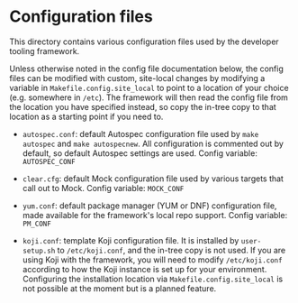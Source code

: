 # Configuration files

This directory contains various configuration files used by the developer
tooling framework.

Unless otherwise noted in the config file documentation below, the config files
can be modified with custom, site-local changes by modifying a variable in
`Makefile.config.site_local` to point to a location of your choice (e.g.
somewhere in `/etc`). The framework will then read the config file from the
location you have specified instead, so copy the in-tree copy to that location
as a starting point if you need to.

* `autospec.conf`: default Autospec configuration file used by `make autospec`
  and `make autospecnew`. All configuration is commented out by default, so
  default Autospec settings are used. Config variable: `AUTOSPEC_CONF`

* `clear.cfg`: default Mock configuration file used by various targets that
  call out to Mock. Config variable: `MOCK_CONF`

* `yum.conf`: default package manager (YUM or DNF) configuration file, made
  available for the framework's local repo support. Config variable: `PM_CONF`

* `koji.conf`: template Koji configuration file. It is installed by
  `user-setup.sh` to `/etc/koji.conf`, and the in-tree copy is not used. If you
  are using Koji with the framework, you will need to modify `/etc/koji.conf`
  according to how the Koji instance is set up for your environment. Configuring
  the installation location via `Makefile.config.site_local` is not possible at
  the moment but is a planned feature.
